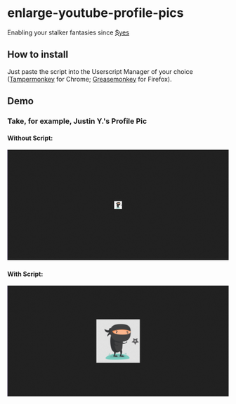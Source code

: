 # enlarge-youtube-profile-pics
Enabling your stalker fantasies since [$yes](https://sites.google.com/site/whydidyouclickonthelink/)

## How to install
Just paste the script into the Userscript Manager of your choice  
    ([Tampermonkey](https://chrome.google.com/webstore/detail/tampermonkey/dhdgffkkebhmkfjojejmpbldmpobfkfo) for Chrome; [Greasemonkey](https://addons.mozilla.org/en-US/firefox/addon/greasemonkey/) for Firefox).  
## Demo
### Take, for example, Justin Y.'s Profile Pic
#### Without Script:
![without](/img/withoutscript.png)
#### With Script:
![with](/img/withscript.png)
